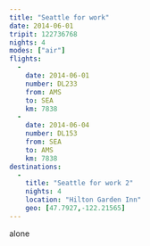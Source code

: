 ```yaml
---
title: "Seattle for work"
date: 2014-06-01
tripit: 122736768
nights: 4
modes: ["air"]
flights:
  -
    date: 2014-06-01
    number: DL233
    from: AMS
    to: SEA
    km: 7838
  -
    date: 2014-06-04
    number: DL153
    from: SEA
    to: AMS
    km: 7838
destinations:
  -
    title: "Seattle for work 2"
    nights: 4
    location: "Hilton Garden Inn"
    geo: [47.7927,-122.21565]
---
```


alone
